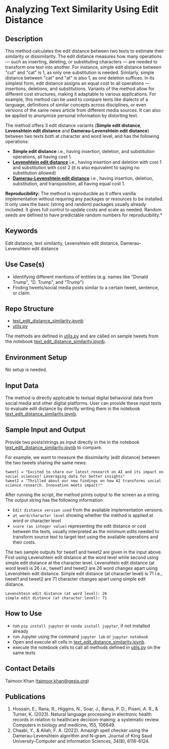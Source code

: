 # Analyzing Text Similarity Using Edit Distance

## Description
This method calculates the edit distance between two texts to estimate their similarity or dissimilarity. The edit distance measures how many operations — such as inserting, deleting, or substituting characters — are needed to transform one text into another. For instance, simple edit distance between "cut" and "cat" is 1, as only one substitution is needed. Similarly, simple distance between "cat" and "at" is also 1, as one deletion suffices. In its simplest form, edit distance assigns an equal cost to all operations — insertions, deletions, and substitutions. Variants of the method allow for different cost structures, making it adaptable to various applications. For example, this method can be used to compare texts like dialects of a language, definitions of similar concepts across disciplines, or even versions of the same news article from different media sources. It can also be applied to anonymize personal information by distorting text.

The method offers 3 edit distance variants (__Simple edit distance__, __Levenshtein edit distance__ and __Damerau-Levenshtein edit distance__) between two texts both at character and word level, and has the following operations:

- __Simple edit distance__ i.e., having insertion, deletion, and substitution operations, all having cost 1.
- [__Levenshtein edit distance__](https://www.sciencedirect.com/science/article/pii/S0010482523001142) i.e., having insertion and deletion with cost 1 and substitution with cost 2 (it is also equivalent to saying no substitution allowed)
- [__Damerau-Levenshtein edit distance__](https://www.sciencedirect.com/science/article/pii/S1319157821001828) i.e., having insertion, deletion, substitution, and transposition, all having equal cost 1.
 
**Reproducibility:** The method is reproducible as it offers vanilla implementation without requiring any packages or resources to be installed. It only uses the basic (string and random) packages usually already included. It gives full control to update costs and scale as needed. Random seeds are defined to have predictable random numbers for reproducibility.*

## Keywords
Edit distance, text similarity, Levenshtein edit distance, Damerau-Levenshtein edit distance

## Use Case(s)
- Identifying different mentions of entities (e.g. names like "Donald Trump", "D. Trump", and "Trump")
- Finding tweets/social media posts similar to a certain tweet, sentence, or claim.

## Repo Structure
- [text_edit_distance_similarity.ipynb](https://github.com/taimoorkhan-nlp/text_edit_distance_similarity/blob/main/text_edit_distance.ipynb)
- [utils.py](https://github.com/taimoorkhan-nlp/text_edit_distance_similarity/blob/main/utils.py)

The methods are defined in [utils.py](https://github.com/taimoorkhan-nlp/text_edit_distance_similarity/blob/main/utils.py) and are called on sample tweets from the notebook [text_edit_distance_similarity.ipynb](https://github.com/taimoorkhan-nlp/text_edit_distance_similarity/blob/main/text_edit_distance.ipynb).

## Environment Setup
No setup is needed.

## Input Data
The method is directly applicable to textual digital behavioral data from social media and other digital platforms. User can provide these input texts to evaluate edit distance by directly writing them in the notebook [text_edit_distance_similarity.ipynb](https://github.com/taimoorkhan-nlp/text_edit_distance_similarity/blob/main/text_edit_distance.ipynb). 

## Sample Input and Output
Provide two posts/strings as input directly in the in the notebook [text_edit_distance_similarity.ipynb](https://github.com/taimoorkhan-nlp/text_edit_distance_similarity/blob/main/text_edit_distance.ipynb) to compare.
  
For example, we want to measure the dissimilarity (edit distance) between the two tweets sharing the same news:
```
tweet1 = "Excited to share our latest research on AI and its impact on social sciences! Leveraging data for better insights"
tweet2 = "Thrilled about our new findings on how AI transforms social science research. Innovation meets impact!"
```
After running the script, the method prints output to the screen as a string.
The output string has the following information
  - `Edit distance version used` from the available implementation versions.
  - `at word/character level` showing whether the method is applied at word or character level
  - `score (as integer value)` representing the edit distance or cost between the texts, usually interpreted as the minimum edits needed to transform source text to target text using the available operations and their costs.

The two sample outputs for tweet1 and tweet2 are given in the input above. First using Levenshtein edit distance at the word level while second using simple edit distance at the character level.
Levenshtein edit distance (at word level) is 26 i.e., tweet1 and tweet2 are 26 word changes apart using Levenshtein edit distance.
Simple edit distance (at character level) is 71 i.e., tweet1 and tweet2 are 71 character changes apart using simple edit distance.
```
Levenshtein edit distance (at word level): 26
simple edit distance (at character level): 71
```

## How to Use
- run `pip install jupyter` or `conda install jupyter`, if not installed already
- run Jupyter using the command `jupyter lab` or `jupyter notebook`
- Open and execute all cells in [text_edit_distance_similarity.ipynb](https://github.com/taimoorkhan-nlp/text_edit_distance_similarity/blob/main/text_edit_distance.ipynb).
- execute the notebook cells to call all methods defined in [utils.py](https://github.com/taimoorkhan-nlp/text_edit_distance_similarity/blob/main/utils.py) on the same texts

## Contact Details
Taimoor Khan (<a href=mailto:taimoor.khan@gesis.org>taimoor.khan@gesis.org</a>)

## Publications
1. Hossain, E., Rana, R., Higgins, N., Soar, J., Barua, P. D., Pisani, A. R., & Turner, K. (2023). Natural language processing in electronic health records in relation to healthcare decision-making: a systematic review. Computers in biology and medicine, 155, 106649.
2. Chaabi, Y., & Allah, F. A. (2022). Amazigh spell checker using the Damerau-Levenshtein algorithm and N-gram. Journal of King Saud University-Computer and Information Sciences, 34(8), 6116-6124.
